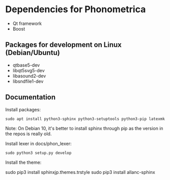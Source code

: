 Dependencies for Phonometrica
=============================

* Qt framework
* Boost


Packages for development on Linux (Debian/Ubuntu)
-------------------------------------------------

* qtbase5-dev
* libqt5svg5-dev
* libasound2-dev
* libsndfile1-dev

Documentation
-------------

Install packages:

`sudo apt install python3-sphinx python3-setuptools python3-pip latexmk`

Note: On Debian 10, it's better to install sphinx through pip as the version in the repos is really old.

Install lexer in docs/phon_lexer:

`sudo python3 setup.py develop`

Install the theme:

sudo pip3 install sphinxjp.themes.trstyle
sudo pip3 install allanc-sphinx

